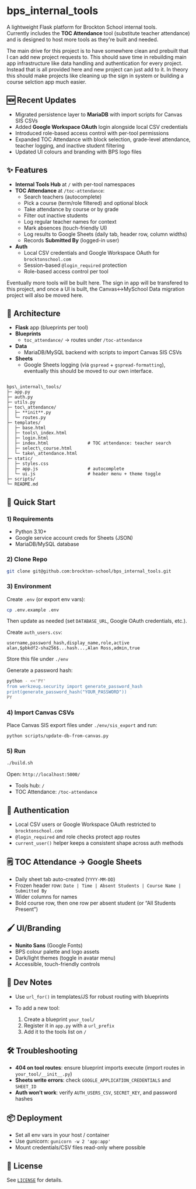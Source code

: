 
# bps_internal_tools

A lightweight Flask platform for Brockton School internal tools.  
Currently includes the **TOC Attendance** tool (substitute teacher attendance) and is designed to host more tools as they're built and needed.

The main drive for this project is to have somewhere clean and prebuilt that I can add new project requests to. This should save time in rebuilding main app infrastructure like data handling and authentication for every project. Instead that is all provided here and new project can just add to it. In theory this should make projects like cleaning up the sign in system or building a course selction app much easier.

## 🆕 Recent Updates

- Migrated persistence layer to **MariaDB** with import scripts for Canvas SIS CSVs
- Added **Google Workspace OAuth** login alongside local CSV credentials
- Introduced role-based access control with per-tool permissions
- Expanded TOC Attendance with block selection, grade-level attendance, teacher logging, and inactive student filtering
- Updated UI colours and branding with BPS logo files

## ✨ Features

- **Internal Tools Hub** at `/` with per-tool namespaces
- **TOC Attendance** at `/toc-attendance`:
  - Search teachers (autocomplete)
  - Pick a course (term/role filtered) and optional block
  - Take attendance by course or by grade
  - Filter out inactive students
  - Log regular teacher names for context
  - Mark absences (touch-friendly UI)
  - Log results to Google Sheets (daily tab, header row, column widths)
  - Records **Submitted By** (logged-in user)
- **Auth**
  - Local CSV credentials and Google Workspace OAuth for `brocktonschool.com`
  - Session-based `@login_required` protection
  - Role-based access control per tool

Eventually more tools will be built here. The sign in app will be transfered to this project, and once a UI is built, the Canvas<->MySchool Data migration project will also be moved here.

## 🧱 Architecture

- **Flask** app (blueprints per tool)
- **Blueprints**
  - `toc_attendance/` → routes under `/toc-attendance`
- **Data**
  - MariaDB/MySQL backend with scripts to import Canvas SIS CSVs
- **Sheets**
  - Google Sheets logging (via `gspread` + `gspread-formatting`), eventually this should be moved to our own interface.

```

bps\_internal\_tools/
├─ app.py
├─ auth.py
├─ utils.py
├─ toc\_attendance/
│  ├─ **init**.py
│  └─ routes.py
├─ templates/
│  ├─ base.html
│  ├─ tools\_index.html
│  ├─ login.html
│  ├─ index.html               # TOC attendance: teacher search
│  ├─ select\_course.html
│  └─ take\_attendance.html
├─ static/
│  ├─ styles.css
│  ├─ app.js                   # autocomplete
│  └─ ui.js                    # header menu + theme toggle
├─ scripts/
└─ README.md

````

## 🚀 Quick Start

### 1) Requirements
- Python 3.10+
- Google service account creds for Sheets (JSON)
- MariaDB/MySQL database

### 2) Clone Repo
```bash
git clone git@github.com:brockton-school/bps_internal_tools.git
````

### 3) Environment

Create `.env` (or export env vars):

```bash
cp .env.example .env
```
Then update as needed (set `DATABASE_URL`, Google OAuth credentials, etc.).

Create `auth_users.csv`:

```csv
username,password_hash,display_name,role,active
alan,$pbkdf2-sha256$...hash...,Alan Ross,admin,true
```
Store this file under `./env`

Generate a password hash:

```bash
python - <<'PY'
from werkzeug.security import generate_password_hash
print(generate_password_hash("YOUR_PASSWORD"))
PY
```

### 4) Import Canvas CSVs

Place Canvas SIS export files under `./env/sis_export` and run:

```bash
python scripts/update-db-from-canvas.py
```

### 5) Run

```bash
./build.sh
```

Open: `http://localhost:5000/`

* Tools hub: `/`
* TOC Attendance: `/toc-attendance`

## 🔐 Authentication

* Local CSV users or Google Workspace OAuth restricted to `brocktonschool.com`
* `@login_required` and role checks protect app routes
* `current_user()` helper keeps a consistent shape across auth methods

## 🗒️ TOC Attendance → Google Sheets

* Daily sheet tab auto-created (`YYYY-MM-DD`)
* Frozen header row: `Date | Time | Absent Students | Course Name | Submitted By`
* Wider columns for names
* Bold course row, then one row per absent student (or “All Students Present”)

## 🖌️ UI/Branding

* **Nunito Sans** (Google Fonts)
* BPS colour palette and logo assets
* Dark/light themes (toggle in avatar menu)
* Accessible, touch-friendly controls

## 🧪 Dev Notes

* Use `url_for()` in templates/JS for robust routing with blueprints
* To add a new tool:

  1. Create a blueprint `your_tool/`
  2. Register it in `app.py` with a `url_prefix`
  3. Add it to the tools list on `/`

## 🛠️ Troubleshooting

* **404 on tool routes**: ensure blueprint imports execute (import routes in `your_tool/__init__.py`)
* **Sheets write errors**: check `GOOGLE_APPLICATION_CREDENTIALS` and `SHEET_ID`
* **Auth won’t work**: verify `AUTH_USERS_CSV`, `SECRET_KEY`, and password hashes

## 📦 Deployment

* Set all env vars in your host / container
* Use gunicorn: `gunicorn -w 2 'app:app'`
* Mount credentials/CSV files read-only where possible

## 📝 License

See [`LICENSE`](./LICENSE) for details.

